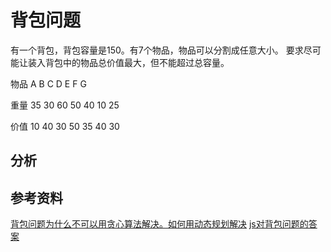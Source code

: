 # 背包问题

有一个背包，背包容量是150。有7个物品，物品可以分割成任意大小。
要求尽可能让装入背包中的物品总价值最大，但不能超过总容量。

物品 A B C D E F G

重量 35 30 60 50 40 10 25

价值 10 40 30 50 35 40 30

## 分析

## 参考资料 

[背包问题为什么不可以用贪心算法解决。如何用动态规划解决](https://blog.csdn.net/songshiMVP1/article/details/52350542)
[js对背包问题的答案](https://segmentfault.com/a/1190000012829866)
